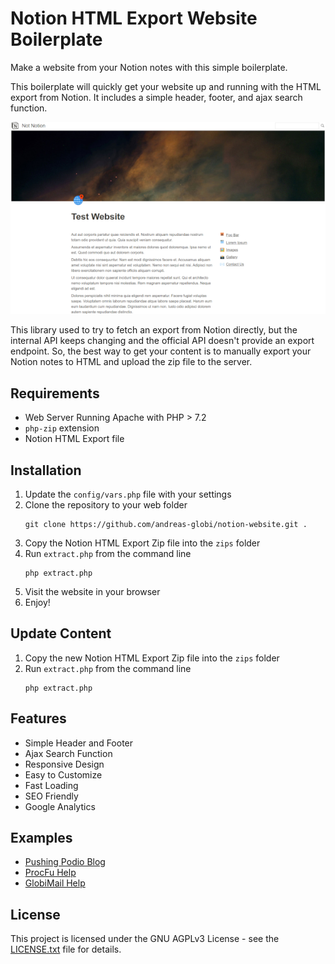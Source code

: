 # Notion HTML Export Website Boilerplate

Make a website from your Notion notes with this simple boilerplate.

This boilerplate will quickly get your website up and running with the HTML export from Notion. 
It includes a simple header, footer, and ajax search function.

![](inc/screenshot.png)

This library used to try to fetch an export from Notion directly, but the internal API keeps changing
and the official API doesn't provide an export endpoint. So, the best way to get your content is to 
manually export your Notion notes to HTML and upload the zip file to the server.

## Requirements
- Web Server Running Apache with PHP > 7.2
- `php-zip` extension
- Notion HTML Export file

## Installation

1. Update the `config/vars.php` file with your settings
2. Clone the repository to your web folder
    ```
    git clone https://github.com/andreas-globi/notion-website.git .
    ```
3. Copy the Notion HTML Export Zip file into the `zips` folder
4. Run `extract.php` from the command line
    ```
    php extract.php
    ```
5. Visit the website in your browser
6. Enjoy!

## Update Content

1. Copy the new Notion HTML Export Zip file into the `zips` folder
2. Run `extract.php` from the command line
    ```
    php extract.php
    ```

## Features
- Simple Header and Footer
- Ajax Search Function
- Responsive Design
- Easy to Customize
- Fast Loading
- SEO Friendly
- Google Analytics

## Examples
- [Pushing Podio Blog](https://pushingpodio.globi.ca)
- [ProcFu Help](https://help.procfu.com/)
- [GlobiMail Help](https://help.globimail.com/)

## License

This project is licensed under the GNU AGPLv3 License - see the [LICENSE.txt](LICENSE.txt) file for details.
